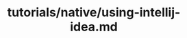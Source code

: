---
title: tutorials/native/using-intellij-idea.md
showAuthorInfo: false
redirect_path: /docs/using-intellij-idea
---